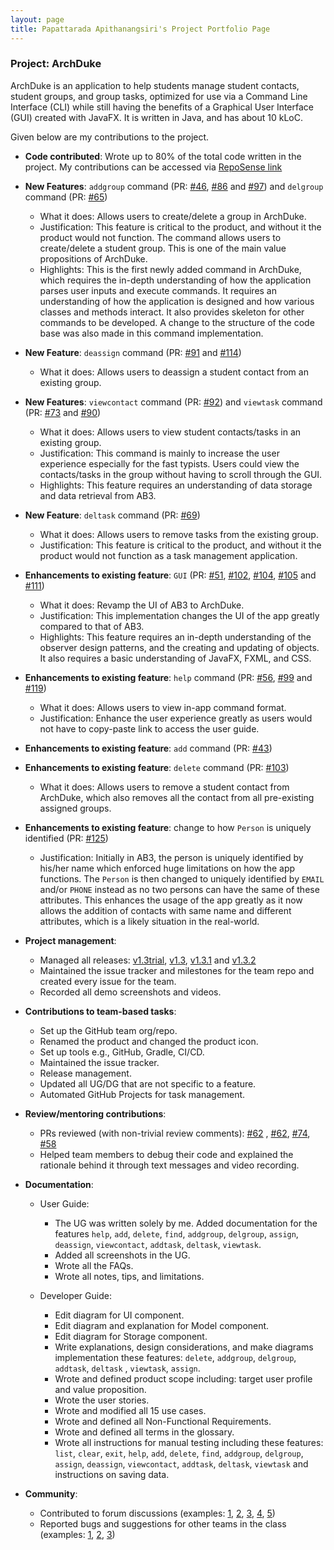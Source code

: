 ```yaml
---
layout: page
title: Papattarada Apithanangsiri's Project Portfolio Page
---
```


### Project: ArchDuke

ArchDuke is an application to help students manage student contacts, student groups, and group tasks, optimized for use via a Command Line Interface (CLI) 
while still having the benefits of a Graphical User Interface (GUI) created with JavaFX.
It is written in Java, and has about 10 kLoC.

Given below are my contributions to the project.

* **Code contributed**: Wrote up to 80% of the total code written in the project. 
My contributions can be accessed via [RepoSense link](https://nus-cs2103-ay2122s2.github.io/tp-dashboard/?search=punpun1643&breakdown=true&sort=groupTitle&sortWithin=title&since=2022-02-18&timeframe=commit&mergegroup=&groupSelect=groupByRepos&checkedFileTypes=docs~functional-code~test-code~other&tabOpen=true&tabType=authorship&tabAuthor=Punpun1643&tabRepo=AY2122S2-CS2103-W16-3%2Ftp%5Bmaster%5D&authorshipIsMergeGroup=false&authorshipFileTypes=docs&authorshipIsBinaryFileTypeChecked=false)

* **New Features**: `addgroup` command (PR: [\#46](https://github.com/AY2122S2-CS2103-W16-3/tp/pull/46), 
[\#86](https://github.com/AY2122S2-CS2103-W16-3/tp/pull/86) 
and [\#97](https://github.com/AY2122S2-CS2103-W16-3/tp/pull/97)) and `delgroup` command (PR: [\#65](https://github.com/AY2122S2-CS2103-W16-3/tp/pull/65))
  * What it does: Allows users to create/delete a group in ArchDuke.
  * Justification: This feature is critical to the product, and without it the product would not function.
  The command allows users to create/delete a student group. This is one of the main value propositions of ArchDuke.
  * Highlights: This is the first newly added command in ArchDuke, which requires the in-depth understanding of how 
  the application parses user inputs and execute commands. It requires an understanding of how the application is designed 
  and how various classes and methods interact. It also provides skeleton for other commands to be developed. 
  A change to the structure of the code base was also made in this command implementation.

* **New Feature**: `deassign` command (PR: [\#91](https://github.com/AY2122S2-CS2103-W16-3/tp/pull/91) and [\#114](https://github.com/AY2122S2-CS2103-W16-3/tp/pull/114))
  * What it does: Allows users to deassign a student contact from an existing group.

* **New Features**: `viewcontact` command (PR: [\#92](https://github.com/AY2122S2-CS2103-W16-3/tp/pull/92))
and `viewtask` command (PR: [\#73](https://github.com/AY2122S2-CS2103-W16-3/tp/pull/73) and [\#90](https://github.com/AY2122S2-CS2103-W16-3/tp/pull/90))
  * What it does: Allows users to view student contacts/tasks in an existing group.
  * Justification: This command is mainly to increase the user experience especially for the fast typists. Users could view the contacts/tasks
  in the group without having to scroll through the GUI.
  * Highlights: This feature requires an understanding of data storage and data retrieval from AB3.

* **New Feature**: `deltask` command (PR: [\#69](https://github.com/AY2122S2-CS2103-W16-3/tp/pull/69))
  * What it does: Allows users to remove tasks from the existing group.
  * Justification: This feature is critical to the product, and without it the product would not function as a task management application.

* **Enhancements to existing feature**: `GUI` (PR: [\#51](https://github.com/AY2122S2-CS2103-W16-3/tp/pull/51), [\#102](https://github.com/AY2122S2-CS2103-W16-3/tp/pull/102), 
[\#104](https://github.com/AY2122S2-CS2103-W16-3/tp/pull/104), [\#105](https://github.com/AY2122S2-CS2103-W16-3/tp/pull/105) and [\#111](https://github.com/AY2122S2-CS2103-W16-3/tp/pull/111))
  * What it does: Revamp the UI of AB3 to ArchDuke.
  * Justification: This implementation changes the UI of the app greatly compared to that of AB3.
  * Highlights: This feature requires an in-depth understanding of the observer design patterns, 
  and the creating and updating of objects. It also requires a basic understanding of JavaFX, FXML, and CSS.

* **Enhancements to existing feature**: `help` command (PR: [\#56](https://github.com/AY2122S2-CS2103-W16-3/tp/pull/56), 
[\#99](https://github.com/AY2122S2-CS2103-W16-3/tp/pull/99) and [\#119](https://github.com/AY2122S2-CS2103-W16-3/tp/pull/119))
  * What it does: Allows users to view in-app command format.
  * Justification: Enhance the user experience greatly as users would not have to copy-paste link to access the user guide.

* **Enhancements to existing feature**: `add` command (PR: [\#43](https://github.com/AY2122S2-CS2103-W16-3/tp/pull/43))

* **Enhancements to existing feature**: `delete` command (PR: [\#103](https://github.com/AY2122S2-CS2103-W16-3/tp/pull/103))
  * What it does: Allows users to remove a student contact from ArchDuke, which also removes all the contact from all pre-existing 
  assigned groups.

* **Enhancements to existing feature**: change to how `Person` is uniquely identified (PR: [\#125](https://github.com/AY2122S2-CS2103-W16-3/tp/pull/125))
  * Justification: Initially in AB3, the person is uniquely identified by his/her name which enforced huge limitations 
  on how the app functions. The `Person` is then changed to uniquely identified by `EMAIL` and/or `PHONE` instead 
  as no two persons can have the same of these attributes. This enhances the usage of the app greatly as it now allows 
  the addition of contacts with same name and different attributes, which is a likely situation in the real-world.

* **Project management**:
  * Managed all releases: [v1.3trial](https://github.com/AY2122S2-CS2103-W16-3/tp/releases/tag/v1.3trial), 
  [v1.3](https://github.com/AY2122S2-CS2103-W16-3/tp/releases/tag/v1.3), [v1.3.1](https://github.com/AY2122S2-CS2103-W16-3/tp/releases/tag/v1.3.1) 
  and [v1.3.2](https://github.com/AY2122S2-CS2103-W16-3/tp/releases/tag/v1.3.2)
  * Maintained the issue tracker and milestones for the team repo and created every issue for the team.
  * Recorded all demo screenshots and videos.
  
* **Contributions to team-based tasks**:
  * Set up the GitHub team org/repo.
  * Renamed the product and changed the product icon.
  * Set up tools e.g., GitHub, Gradle, CI/CD.
  * Maintained the issue tracker.
  * Release management.
  * Updated all UG/DG that are not specific to a feature.
  * Automated GitHub Projects for task management.

* **Review/mentoring contributions**:
  * PRs reviewed (with non-trivial review comments): [\#62](https://github.com/AY2122S2-CS2103-W16-3/tp/pull/62#discussion_r827346201)
  , [\#62](https://github.com/AY2122S2-CS2103-W16-3/tp/pull/62#discussion_r827349826), 
  [\#74](https://github.com/AY2122S2-CS2103-W16-3/tp/pull/74#discussion_r831356836), 
  [\#58](https://github.com/AY2122S2-CS2103-W16-3/tp/pull/58#discussion_r826721361)
  * Helped team members to debug their code and explained the rationale behind it through text messages and video recording.
  
* **Documentation**:
  * User Guide:
    * The UG was written solely by me. Added documentation for the features `help`, `add`, `delete`, 
    `find`, `addgroup`, `delgroup`, `assign`, `deassign`, `viewcontact`, `addtask`, `deltask`, `viewtask`.
    * Added all screenshots in the UG.
    * Wrote all the FAQs.
    * Wrote all notes, tips, and limitations.
    
  * Developer Guide:
    * Edit diagram for UI component.
    * Edit diagram and explanation for Model component.
    * Edit diagram for Storage component.
    * Write explanations, design considerations, and make diagrams implementation these features: `delete`, `addgroup`, `delgroup`, 
    `addtask`, `deltask` , `viewtask`, `assign`.
    * Wrote and defined product scope including: target user profile and value proposition.
    * Wrote the user stories.
    * Wrote and modified all 15 use cases.
    * Wrote and defined all Non-Functional Requirements.
    * Wrote and defined all terms in the glossary.
    * Wrote all instructions for manual testing including these features: `list`, `clear`, `exit`, `help`, `add`, `delete`,
    `find`, `addgroup`, `delgroup`, `assign`, `deassign`, `viewcontact`, `addtask`, `deltask`, `viewtask` and instructions on saving data.
    
* **Community**:
  * Contributed to forum discussions (examples: [1](https://github.com/nus-cs2103-AY2122S2/forum/issues/227), 
  [2](https://github.com/nus-cs2103-AY2122S2/forum/issues/212), 
  [3](https://github.com/nus-cs2103-AY2122S2/forum/issues/171), 
  [4](https://github.com/nus-cs2103-AY2122S2/forum/issues/68#issuecomment-1026547436),
  [5](https://github.com/nus-cs2103-AY2122S2/forum/issues/255#issuecomment-1090190968))
  * Reported bugs and suggestions for other teams in the class (examples: [1](https://github.com/Punpun1643/ped/issues/9), 
  [2](https://github.com/Punpun1643/ped/issues/13), 
  [3](https://github.com/Punpun1643/ped/issues/15))
